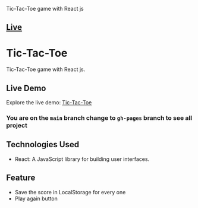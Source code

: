 Tic-Tac-Toe game with React js
## <a href="https://h0ssamahmed.github.io/Tic-Tac-Toe/" target="_blank">Live</a>

# Tic-Tac-Toe

Tic-Tac-Toe game with React js.

## Live Demo
Explore the live demo: [Tic-Tac-Toe](https://h0ssamahmed.github.io/Tic-Tac-Toe/)

###  You are on the `main` branch change to `gh-pages` branch to see all project

## Technologies Used
- React: A JavaScript library for building user interfaces.

## Feature
- Save the score in LocalStorage for every one
- Play again button
